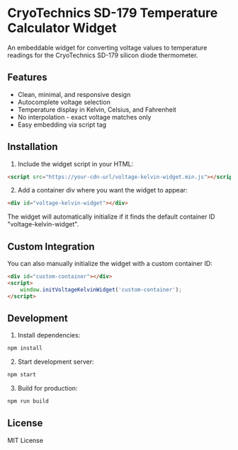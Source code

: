 # CryoTechnics SD-179 Temperature Calculator Widget

An embeddable widget for converting voltage values to temperature readings for the CryoTechnics SD-179 silicon diode thermometer.

## Features

- Clean, minimal, and responsive design
- Autocomplete voltage selection
- Temperature display in Kelvin, Celsius, and Fahrenheit
- No interpolation - exact voltage matches only
- Easy embedding via script tag

## Installation

1. Include the widget script in your HTML:
```html
<script src="https://your-cdn-url/voltage-kelvin-widget.min.js"></script>
```

2. Add a container div where you want the widget to appear:
```html
<div id="voltage-kelvin-widget"></div>
```

The widget will automatically initialize if it finds the default container ID "voltage-kelvin-widget".

## Custom Integration

You can also manually initialize the widget with a custom container ID:

```html
<div id="custom-container"></div>
<script>
    window.initVoltageKelvinWidget('custom-container');
</script>
```

## Development

1. Install dependencies:
```bash
npm install
```

2. Start development server:
```bash
npm start
```

3. Build for production:
```bash
npm run build
```

## License

MIT License
